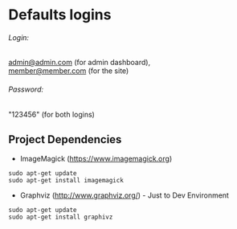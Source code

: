 # Defaults logins

###### Login:
admin@admin.com (for admin dashboard),  
member@member.com (for the site)

###### Password:
"123456" (for both logins)



## Project Dependencies

* ImageMagick (https://www.imagemagick.org)

```
sudo apt-get update
sudo apt-get install imagemagick
```

* Graphviz (http://www.graphviz.org/) - Just to Dev Environment

```
sudo apt-get update
sudo apt-get install graphivz
```